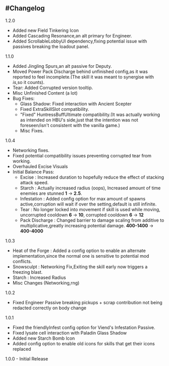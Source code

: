 
#Changelog
---
1.2.0
  - Added new Field Tinkering Icon
  - Added Cascading Resonance,an alt primary for Engineer.
  - Added ScrollableLobbyUI dependency,fixing potential issue with passives breaking the loadout panel.

1.1.0
  - Added Jingling Spurs,an alt passive for Deputy.
  - Moved Power Pack Discharge behind unfinished config,as it was reported to feel incomplete.(The skill it was meant to synergise with _is_,so it counts).
  - Tear: Added Corrupted version tooltip.
  - Misc Unfinished Content (a lot)
  - Bug Fixes:
    - Glass Shadow: Fixed interaction with Ancient Scepter
    - Fixed ExtraSkillSlot compatibility.
    - "Fixed" HuntressBuffUltimate compatibility.(It was actually working as intended on HBU's side,just that the intention was not foreseen/isn't consistent with the vanilla game.)
    - Misc Fixes.

1.0.4
  - Networking fixes.
  - Fixed potential compatibility issues preventing corrupted tear from working.
  - Overhauled Excise Visuals
  - Initial Balance Pass:
    - Excise : Increased duration to hopefully reduce the effect of stacking attack speed.
    - Starch : Actually increased radius (oops), Increased amount of time enemies are stunned **1** -> **2.5**.
    - Infestation : Added config option for max amount of spawns active,corruption will wait if over the setting,default is still infinite.
    - Tear : No longer locked into movement if skill is used while moving, uncorrupted cooldown **6** -> **10**, corrupted cooldown **6** -> **12**
    - Pack Discharge : Changed barrier to damage scaling from additive to multiplicative,greatly increasing potential damage. **400-1400** -> **400-4000**

1.0.3
  - Heat of the Forge : Added a config option to enable an alternate implementation,since the normal one is sensitive to potential mod conflicts.
  - Snowsculpt : Networking Fix,Exiting the skill early now triggers a freezing blast.
  - Starch : Increased Radius
  - Misc Changes (Networking,rng)

1.0.2
  - Fixed Engineer Passive breaking pickups + scrap contribution not being redacted correctly on body change

1.0.1
  - Fixed the friendlyInfest config option for Viend's Infestation Passive.
  - Fixed lysate cell interaction with Paladin Glass Shadow
  - Added new Starch Bomb Icon
  - Added config option to enable old icons for skills that get their icons replaced

1.0.0 - Initial Release
